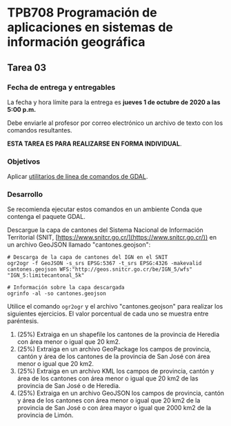 # TPB708 Programación de aplicaciones en sistemas de información geográfica
## Tarea 03

### Fecha de entrega y entregables
La fecha y hora límite para la entrega es **jueves 1 de octubre de 2020 a las 5:00 p.m.**

Debe enviarle al profesor por correo electrónico un archivo de texto con los comandos resultantes.

**ESTA TAREA ES PARA REALIZARSE EN FORMA INDIVIDUAL**.

### Objetivos
Aplicar [utilitarios de línea de comandos de GDAL](https://gdal.org/programs/).

### Desarrollo
Se recomienda ejecutar estos comandos en un ambiente Conda que contenga el paquete GDAL.

Descargue la capa de cantones del Sistema Nacional de Información Territorial (SNIT, [https://www.snitcr.go.cr/](https://www.snitcr.go.cr/)) en un archivo GeoJSON llamado "cantones.geojson": 
```shell
# Descarga de la capa de cantones del IGN en el SNIT
ogr2ogr -f GeoJSON -s_srs EPSG:5367 -t_srs EPSG:4326 -makevalid cantones.geojson WFS:"http://geos.snitcr.go.cr/be/IGN_5/wfs" "IGN_5:limitecantonal_5k"

# Información sobre la capa descargada
ogrinfo -al -so cantones.geojson
```

Utilice el comando ```ogr2ogr``` y el archivo "cantones.geojson" para realizar los siguientes ejercicios. El valor porcentual de cada uno se muestra entre paréntesis.

1. (25%) Extraiga en un shapefile los cantones de la provincia de Heredia con área menor o igual que 20 km2.
2. (25%) Extraiga en un archivo GeoPackage los campos de provincia, cantón y área de los cantones de la provincia de San José con área menor o igual que 20 km2.
3. (25%) Extraiga en un archivo KML los campos de provincia, cantón y área de los cantones con área menor o igual que 20 km2 de las provincia de San José o de Heredia.
4. (25%) Extraiga en un archivo GeoJSON los campos de provincia, cantón y área de los cantones con área menor o igual que 20 km2 de la provincia de San José o con área mayor o igual que 2000 km2 de la provincia de Limón.
